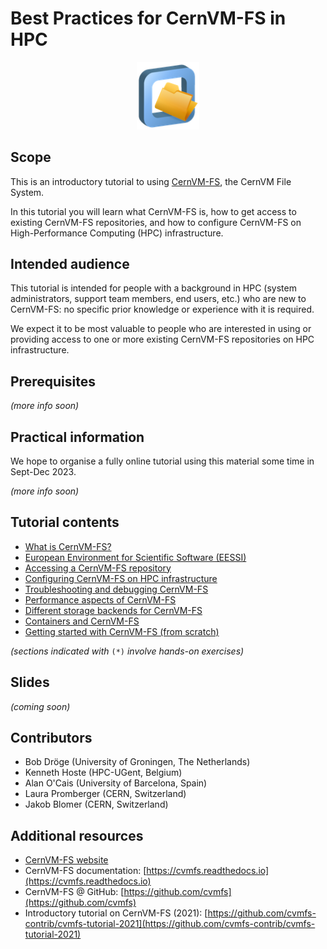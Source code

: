 # Best Practices for CernVM-FS in HPC

<p align="center">
<img src="img/cvmfs_logo.png" alt="CernVM-FS logo" width="100px"/></br>
</p>


## Scope

This is an introductory tutorial to using [CernVM-FS](https://cernvm.cern.ch/fs/), the CernVM File System.

In this tutorial you will learn what CernVM-FS is, how to get access to existing CernVM-FS repositories,
and how to configure CernVM-FS on High-Performance Computing (HPC) infrastructure.

## Intended audience

This tutorial is intended for people with a background in HPC (system administrators, support team members,
end users, etc.) who are new to CernVM-FS: no specific prior knowledge or experience with it is required.

We expect it to be most valuable to people who are interested in using or providing access to one or more existing
CernVM-FS repositories on HPC infrastructure.


## Prerequisites

*(more info soon)*

## Practical information

We hope to organise a fully online tutorial using this material some time in Sept-Dec 2023.

*(more info soon)*


## Tutorial contents

- [What is CernVM-FS?](00_what_is_cvmfs.md)
- [European Environment for Scientific Software (EESSI)](eessi.md)
- [Accessing a CernVM-FS repository](02_access.md)
- [Configuring CernVM-FS on HPC infrastructure](03_configuration.md)
- [Troubleshooting and debugging CernVM-FS](04_troubleshooting_debugging.md)
- [Performance aspects of CernVM-FS](05_performance.md)
- [Different storage backends for CernVM-FS](06_storage_backends.md)
- [Containers and CernVM-FS](07_containers.md)
- [Getting started with CernVM-FS (from scratch)](10_getting_started.md)

*(sections indicated with* ``(*)`` *involve hands-on exercises)*

## Slides

*(coming soon)*


## Contributors

* Bob Dröge (University of Groningen, The Netherlands)
* Kenneth Hoste (HPC-UGent, Belgium)
* Alan O'Cais (University of Barcelona, Spain)
* Laura Promberger (CERN, Switzerland)
* Jakob Blomer (CERN, Switzerland)

## Additional resources

* [CernVM-FS website](https://cernvm.cern.ch/fs)
* CernVM-FS documentation: [https://cvmfs.readthedocs.io](https://cvmfs.readthedocs.io)
* CernVM-FS @ GitHub: [https://github.com/cvmfs](https://github.com/cvmfs)
* Introductory tutorial on CernVM-FS (2021): [https://github.com/cvmfs-contrib/cvmfs-tutorial-2021](https://github.com/cvmfs-contrib/cvmfs-tutorial-2021)
